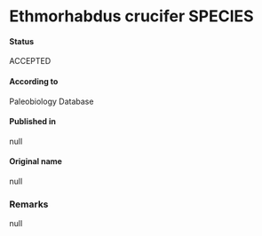 Ethmorhabdus crucifer SPECIES
=======

#### Status
ACCEPTED

#### According to
Paleobiology Database

#### Published in
null

#### Original name
null

### Remarks
null